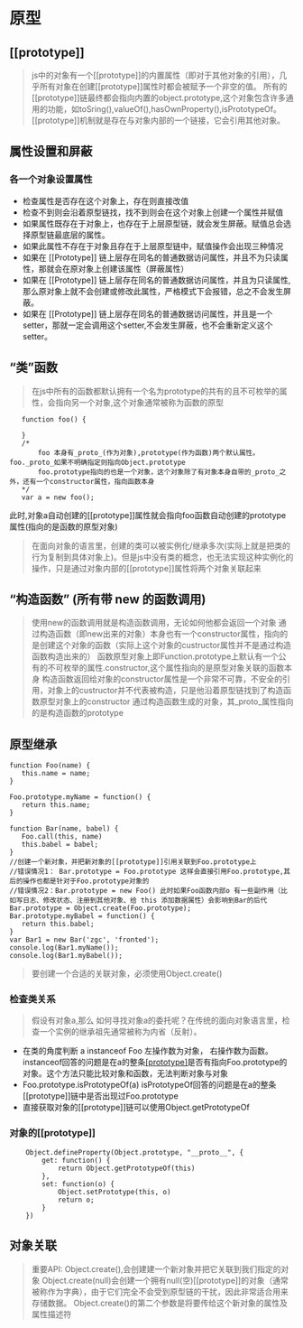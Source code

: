 # 原型

## [[prototype]]
> js中的对象有一个[[prototype]]的内置属性（即对于其他对象的引用），几乎所有对象在创建[[prototype]]属性时都会被赋予一个非空的值。
> 所有的[[prototype]]链最终都会指向内置的object.prototype,这个对象包含许多通用的功能，如toSring(),valueOf(),hasOwnProperty(),isPrototypeOf。
> [[prototype]]机制就是存在与对象内部的一个链接，它会引用其他对象。

## 属性设置和屏蔽

### 各一个对象设置属性
+ 检查属性是否存在这个对象上，存在则直接改值
+ 检查不到则会沿着原型链找，找不到则会在这个对象上创建一个属性并赋值
+ 如果属性既存在于对象上，也存在于上层原型链，就会发生屏蔽。赋值总会选择原型链最底层的属性。
+ 如果此属性不存在于对象且存在于上层原型链中，赋值操作会出现三种情况
 + 如果在 [[Prototype]] 链上层存在同名的普通数据访问属性，并且不为只读属性，那就会在原对象上创建该属性（屏蔽属性）
 + 如果在 [[Prototype]] 链上层存在同名的普通数据访问属性，并且为只读属性, 那么原对象上就不会创建或修改此属性，严格模式下会报错，总之不会发生屏蔽。
 + 如果在 [[Prototype]] 链上层存在同名的普通数据访问属性，并且是一个setter，那就一定会调用这个setter,不会发生屏蔽，也不会重新定义这个setter。

 ## “类”函数
 > 在js中所有的函数都默认拥有一个名为prototype的共有的且不可枚举的属性，会指向另一个对象,这个对象通常被称为函数的原型
 ```
    function foo() {

    }
    /* 
        foo 本身有_proto_(作为对象),prototype(作为函数)两个默认属性。foo._proto_如果不明确指定则指向Object.prototype
        foo.prototype指向的也是一个对象，这个对象除了有对象本身自带的_proto_之外，还有一个constructor属性，指向函数本身
    */
    var a = new foo();
 ```
 此时,对象a自动创建的[[prototype]]属性就会指向foo函数自动创建的prototype属性(指向的是函数的原型对象)
 > 在面向对象的语言里，创建的类可以被实例化/继承多次(实际上就是把类的行为复制到具体对象上)。但是js中没有类的概念，也无法实现这种实例化的操作，只是通过对象内部的[[prototype]]属性将两个对象关联起来

 ## “构造函数” (所有带 new 的函数调用)
 > 使用new的函数调用就是构造函数调用，无论如何他都会返回一个对象
 > 通过构造函数（即new出来的对象）本身也有一个constructor属性，指向的是创建这个对象的函数（实际上这个对象的custructor属性并不是通过构造函数构造出来的）
 > 函数原型对象上即Function.prototype上默认有一个公有的不可枚举的属性.constructor,这个属性指向的是原型对象关联的函数本身
 > 构造函数返回给对象的constructor属性是一个非常不可靠，不安全的引用，对象上的custructor并不代表被构造，只是他沿着原型链找到了构造函数原型对象上的constructor
 > 通过构造函数生成的对象，其_proto_属性指向的是构造函数的prototype

 ## 原型继承
 ```
 function Foo(name) {
    this.name = name;
}

Foo.prototype.myName = function() {
    return this.name;
}

function Bar(name, babel) {
    Foo.call(this, name)
    this.babel = babel;
}
//创建一个新对象，并把新对象的[[prototype]]引用关联到Foo.prototype上
//错误情况1： Bar.prototype = Foo.prototype 这样会直接引用Foo.prototype,其后的操作也都是针对于Foo.prototype对象的
//错误情况2：Bar.prototype = new Foo() 此时如果Foo函数内部o 有一些副作用（比如写日志、修改状态、注册到其他对象、给 this 添加数据属性）会影响到Bar的后代
Bar.prototype = Object.create(Foo.prototype);
Bar.prototype.myBabel = function() {
    return this.babel;
}
var Bar1 = new Bar('zgc', 'fronted');
console.log(Bar1.myName());
console.log(Bar1.myBabel());
```
> 要创建一个合适的关联对象，必须使用Object.create()

### 检查类关系
> 假设有对象a,那么  如何寻找对象a的委托呢？在传统的面向对象语言里，检查一个实例的继承祖先通常被称为内省（反射）。
+ 在类的角度判断 a instanceof Foo 左操作数为对象， 右操作数为函数。instanceof回答的问题是在a的整条[[prototype]](即原型链中)是否有指向Foo.prototype的对象。这个方法只能比较对象和函数，无法判断对象与对象
+ Foo.prototype.isPrototypeOf(a) isPrototypeOf回答的问题是在a的整条[[prototype]]链中是否出现过Foo.prototype
+ 直接获取对象的[[prototype]]链可以使用Object.getPrototypeOf

### 对象的[[prototype]]
```
    Object.defineProperty(Object.prototype, "__proto__", {
        get: function() {
            return Object.getPrototypeOf(this)
        },
        set: function(o) {
            Object.setPrototype(this, o)
            return o;
        }
    })
```

## 对象关联
> 重要API: Object.create(),会创建建一个新对象并把它关联到我们指定的对象
> Object.create(null)会创建一个拥有null(空)[[prototype]]的对象（通常被称作为字典），由于它们完全不会受到原型链的干扰，因此非常适合用来存储数据。
> Object.create()的第二个参数是将要传给这个新对象的属性及属性描述符
